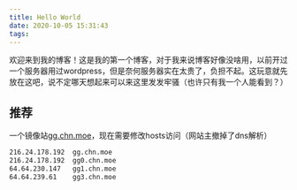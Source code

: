 ```yaml
---
title: Hello World
date: 2020-10-05 15:31:43
tags: 
---
```

欢迎来到我的博客！这是我的第一个博客，对于我来说博客好像没啥用，以前开过一个服务器用过wordpress，但是奈何服务器实在太贵了，负担不起。这玩意就先放在这吧，说不定哪天想起来可以来这里发发牢骚（也许只有我一个人能看到？）

## 推荐

一个镜像站[gg.chn.moe](https://gg.chn.moe)，现在需要修改hosts访问（网站主撤掉了dns解析）

``` bash
216.24.178.192  gg.chn.moe
216.24.178.192  gg0.chn.moe
64.64.230.147   gg1.chn.moe
64.64.239.61    gg3.chn.moe
```
